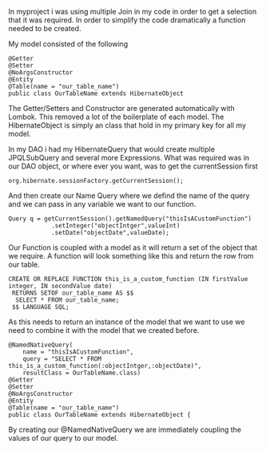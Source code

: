 In myproject i was using multiple Join in my code in order to get a selection that it was required.
In order to simplify the code dramatically a function needed to be created.

My model consisted of the following 
```
@Getter
@Setter
@NoArgsConstructor
@Entity
@Table(name = "our_table_name")
public class OurTableName extends HibernateObject
```

The Getter/Setters and Constructor are generated automatically with Lombok.
This removed a lot of the boilerplate of each model.
The HibernateObject is simply an class that hold in my primary key for all my model.

In my DAO i had my HibernateQuery that would create multiple JPQLSubQuery and several more Expressions.
What was required was in our DAO object, or where ever you want, was to get the currentSession first
```
org.hibernate.sessionFactory.getCurrentSession();
```

And then create our Name Query where we defind the name of the query and we can pass in any variable we want to our function.

```
Query q = getCurrentSession().getNamedQuery("thisIsACustomFunction")
			.setInteger("objectIntger",valueInt)
			.setDate("objectDate",valueDate);
```

Our Function is coupled with a model as it will return a set of the object that we require.
A function will look something like this and return the row from our table.
```
CREATE OR REPLACE FUNCTION this_is_a_custom_function (IN firstValue integer, IN secondValue date)
 RETURNS SETOF our_table_name AS $$
  SELECT * FROM our_table_name;
 $$ LANGUAGE SQL;
```

As this needs to return an instance of the model that we want to use we need to combine it with the model that we created before.

```
@NamedNativeQuery(
	name = "thisIsACustomFunction", 
	query = "SELECT * FROM this_is_a_custom_function(:objectIntger,:objectDate)",
	resultClass = OurTableName.class)
@Getter
@Setter
@NoArgsConstructor
@Entity
@Table(name = "our_table_name")
public class OurTableName extends HibernateObject {
```

By creating our @NamedNativeQuery we are immediately coupling the values of our query to our model.

